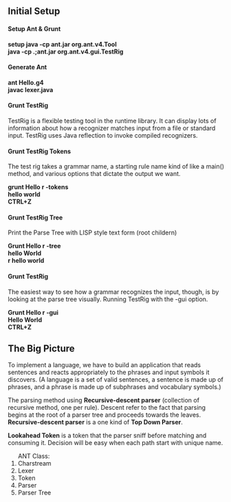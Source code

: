 <h2>Initial Setup</h2>

<h4>Setup Ant & Grunt</h4>
<b>setup java -cp ant.jar org.ant.v4.Tool</b><br>
<b>java -cp .;ant.jar org.ant.v4.gui.TestRig</b><br>

<h4>Generate Ant</h4>
<b>ant Hello.g4</b><br>
<b>javac lexer.java</b><br>

<h4>Grunt TestRig</h4>
<p>TestRig is a flexible testing tool in the runtime library. It can display lots of information about how a recognizer matches input from a file or standard input. TestRig uses Java reflection to invoke compiled recognizers.</p>

<h4>Grunt TestRig Tokens</h4>
<p>The test rig takes a grammar name, a starting rule name kind of like a main() method, and various options that dictate the output we want.</p>
<b>grunt Hello r -tokens</b><br>
<b>hello world</b><br>
<b>CTRL+Z</b><br>

<h4>Grunt TestRig Tree</h4>
<p>Print the Parse Tree with LISP style text form (root childern)</p>
<b>Grunt Hello r -tree</b><br>
<b>hello World</b><br>
<b>r hello world</b><br>

<h4>Grunt TestRig </h4>
<p>The easiest way to see how a grammar recognizes the input, though, is by looking at the parse tree visually. Running TestRig with the -gui option.</p>
<b>Grunt Hello r -gui</b><br>
<b>Hello World</b><br>
<b>CTRL+Z</b><br>

<h2>The Big Picture</h2>
<p>To implement a language, we have to build an application that reads sentences and reacts appropriately to the phrases and input symbols it discovers. (A language is a set of valid sentences, a sentence is made up of phrases, and
a phrase is made up of subphrases and vocabulary symbols.)</p>

<p>The parsing method using <b>Recursive-descent parser</b> (collection of recursive method, one per rule). Descent refer to the fact that parsing begins at the root of a parser tree and proceeds towards the leaves. <b>Recursive-descent parser</b> is a one kind of <b>Top Down Parser</b>.</p>

<p><b>Lookahead Token</b> is a token that the parser sniff before matching and consuming it. Decision will be easy when each path start with unique name.</p>

<ol>ANT Class: 
<li>Charstream</li>
<li>Lexer</li>
<li>Token</li>
<li>Parser</li>
<li>Parser Tree</li>
</ol>

<b></b><br>
